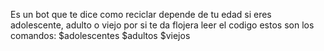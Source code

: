 Es un bot que te dice como reciclar depende de tu edad si eres adolescente, adulto o viejo
por si te da flojera leer el codigo estos son los comandos:
$adolescentes
$adultos
$viejos

